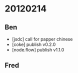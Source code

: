 # 20120214

## Ben
- [jsdc] call for papper chinese
- [coke] publish v0.2.0
- [node.flow] publish v1.1.0



## Fred
